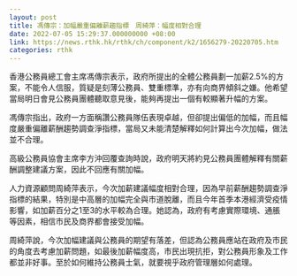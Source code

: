 ```yaml
---
layout: post
title: 馮傳宗：加幅嚴重偏離薪趨指標　周綺萍：幅度相對合理
date: 2022-07-05 15:29:37.000000000 +08:00
link: https://news.rthk.hk/rthk/ch/component/k2/1656279-20220705.htm
categories: rthk
---
```


香港公務員總工會主席馮傳宗表示，政府所提出的全體公務員劃一加薪2.5%的方案，不能令人信服，質疑是刻薄公務員、雙重標準，亦有向商界傾斜之嫌。他希望當局明日會見公務員團體聽取意見後，能夠再提出一個有較顯著升幅的方案。

馮傳宗指出，政府一方面稱讚公務員隊伍表現卓越，但卻提出偏低的加幅，而且幅度嚴重偏離薪酬趨勢調查淨指標，當局又未能清楚解釋如何計算出今次加幅，做法並不合理。

高級公務員協會主席李方沖回覆查詢時說，政府明天將約見公務員團體解釋有關薪酬調整建議方案，因此不回應有關加幅。

人力資源顧問周綺萍表示，今次加薪建議幅度相對合理，因為早前薪酬趨勢調查淨指標的結果，特別是中高層的加幅完全與市道脫離，而且今年首季本港經濟受疫情影響，如加薪百分之1至3的水平較為合理。她認為，政府有考慮實際環境、通脹等因素，相信市民及商界都會接受加幅。

周綺萍說，今次加幅建議與公務員的期望有落差，但認為公務員應站在政府及市民的角度去考慮加薪問題，如最後加薪幅度高，市民出現抗拒，對公務員形象及工作都並非好事。至於如何維持公務員士氣，就要視乎政府管理層如何處理。
